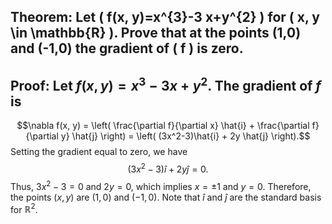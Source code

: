 ## Theorem: Let \( f(x, y)=x^{3}-3 x+y^{2} \) for \( x, y \in \mathbb{R} \). Prove that at the points (1,0) and (-1,0) the gradient of \( f \) is zero.


## Proof: Let $f(x, y) = x^3 - 3x + y^2$. The gradient of $f$ is 
$$\nabla f(x, y) = \left( \frac{\partial f}{\partial x} \hat{i} + \frac{\partial f}{\partial y} \hat{j} \right) = \left( (3x^2-3)\hat{i} + 2y \hat{j} \right).$$
Setting the gradient equal to zero, we have
$$(3x^2 - 3) \hat{i} + 2y \hat{j} = 0.$$ 
Thus, $3x^2 - 3 = 0$ and $2y = 0$, which implies $x = \pm 1$ and $y=0$. Therefore, the points $(x, y)$ are $(1, 0)$ and $(-1, 0)$.  Note that $\hat{i}$ and $\hat{j}$ are the standard basis for $\mathbb{R}^2$.
